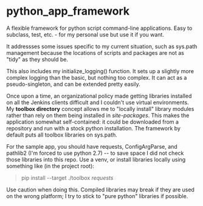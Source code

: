 # python_app_framework
A flexible framework for python script command-line applications. Easy to subclass, test, etc. - for my personal use but use it if you want.

It addressses some issues specific to my current situation, such as sys.path management because the locations of scripts and packages are not as "tidy" as they should be.

This also includes my initialize_logging() function. It sets up a slightly more complex logging than the basic, but nothing too complex. It can act as a pseudo-singleton, and can be extended pretty easily.

Once upon a time, an organizational policy made getting libraries installed on all the Jenkins clients difficult and I couldn't use virtual environments. My **toolbox directory** concept allows me to "locally install" library modules rather than rely on them being installed in _site-packages_. This makes the application somewhat self-contained: it could be downloaded from a repository and run with a stock python installation. The framework by default puts all toolbox libraries on sys.path.

For the sample app, you should have requests, ConfigArgParse, and pathlib2 (I'm forced to use python 2.7) -- to save space I did not check those libraries into this repo. Use a venv, or install libraries locally using something like (in the project root):

> pip install --target ./toolbox *requests*

Use caution when doing this. Compiled libraries may break if they are used on the wrong platform; I try to stick to "pure python" libraries if possible.
